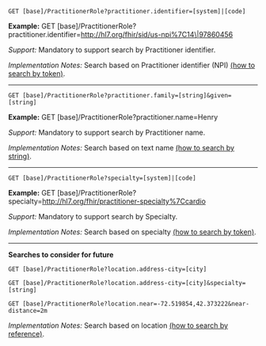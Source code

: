 

`GET [base]/PractitionerRole?practitioner.identifier=[system]|[code]`

**Example:** GET [base]/PractitionerRole?practitioner.identifier=http://hl7.org/fhir/sid/us-npi%7C14\|97860456

*Support:* Mandatory to support search by Practitioner identifier.

*Implementation Notes:* Search based on Practitioner identifier (NPI) [(how to search by token)].


-----------

`GET [base]/PractitionerRole?practitioner.family=[string]&given=[string]`

**Example:** GET [base]/PractitionerRole?practitioner.name=Henry

*Support:* Mandatory to support search by Practitioner name.

*Implementation Notes:* Search based on text name [(how to search by string)].

-----------

`GET [base]/PractitionerRole?specialty=[system]|[code]`

**Example:** GET [base]/PractitionerRole?specialty=http://hl7.org/fhir/practitioner-specialty%7Ccardio

*Support:* Mandatory to support search by Specialty.

*Implementation Notes:*  Search based on specialty [(how to search by token)].

-----------
**Searches to consider for future**

  `GET [base]/PractitionerRole?location.address-city=[city]`
  
  `GET [base]/PractitionerRole?location.address-city=[city]&specialty=[string]`
  
  `GET [base]/PractitionerRole?location.near=-72.519854,42.373222&near-distance=2m`


*Implementation Notes:*  Search based on location [(how to search by reference)].



  [(how to search by reference)]: http://hl7.org/fhir/search.html#reference
  [(how to search by token)]: http://hl7.org/fhir/search.html#token
 [(how to search by date)]: http://hl7.org/fhir/search.html#date
 [(how to search by string)]: http://hl7.org/fhir/search.html#string

